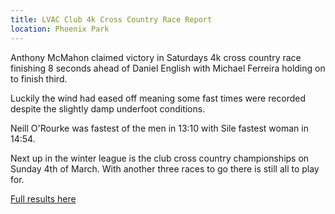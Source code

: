 ```yaml
---
title: LVAC Club 4k Cross Country Race Report
location: Phoenix Park
---
```


Anthony McMahon claimed victory in Saturdays 4k cross country race finishing
8 seconds ahead of Daniel English with Michael Ferreira holding on to finish
third.

Luckily the wind had eased off meaning some fast times were recorded despite
the slightly damp underfoot conditions.

Neill O'Rourke was fastest of the men in 13:10 with Sile fastest woman in
14:54.

Next up in the winter league is the club cross country championships on Sunday
4th of March. With another three races to go there is still all to play for.

<a href="/races/2018-01-20-lvac-4k-xc/">Full results here</a>
